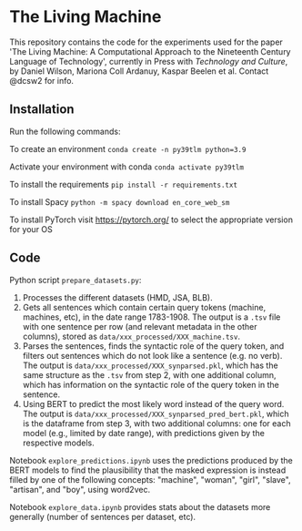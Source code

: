 # The Living Machine

This repository contains the code for the experiments used for the paper 'The Living Machine: A Computational Approach to the Nineteenth Century Language of Technology', currently in Press with _Technology and Culture_, by Daniel Wilson, Mariona Coll Ardanuy, Kaspar Beelen et al. Contact @dcsw2 for info.

## Installation
Run the following commands:

To create an environment `conda create -n py39tlm python=3.9`

Activate your environment with conda
`conda activate py39tlm`

To install the requirements
 `pip install -r requirements.txt`
 
To install Spacy
`python -m spacy download en_core_web_sm`

To install PyTorch visit https://pytorch.org/ to select the appropriate version for your OS
 

## Code

Python script `prepare_datasets.py`:
1. Processes the different datasets (HMD, JSA, BLB).
2. Gets all sentences which contain certain query tokens (machine, machines, etc), in the date range 1783-1908. The output is a `.tsv` file with one sentence per row (and relevant metadata in the other columns), stored as `data/xxx_processed/XXX_machine.tsv`.
3. Parses the sentences, finds the syntactic role of the query token, and filters out sentences which do not look like a sentence (e.g. no verb). The output is `data/xxx_processed/XXX_synparsed.pkl`, which has the same structure as the `.tsv` from step 2, with one additional column, which has information on the syntactic role of the query token in the sentence.
4. Using BERT to predict the most likely word instead of the query word. The output is `data/xxx_processed/XXX_synparsed_pred_bert.pkl`, which is the dataframe from step 3, with two additional columns: one for each model (e.g., limited by date range), with predictions given by the respective models.

Notebook `explore_predictions.ipynb` uses the predictions produced by the BERT models to find the plausibility that the masked expression is instead filled by one of the following concepts: "machine", "woman", "girl", "slave", "artisan", and "boy", using word2vec.

Notebook `explore_data.ipynb` provides stats about the datasets more generally (number of sentences per dataset, etc).
